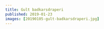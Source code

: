 ```yaml
---
title: Gult badkarsdraperi
published: 2019-01-23
images: [20190105-gult-badkarsdraperi.jpg]
---
```

